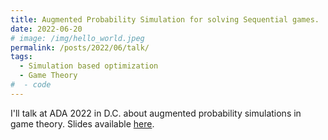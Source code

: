 ```yaml
---
title: Augmented Probability Simulation for solving Sequential games.
date: 2022-06-20
# image: /img/hello_world.jpeg
permalink: /posts/2022/06/talk/
tags:
  - Simulation based optimization
  - Game Theory
#  - code
---
```


I'll talk at ADA 2022 in D.C. about augmented probability simulations in game theory. Slides available [here](/files/aps/aps.html).